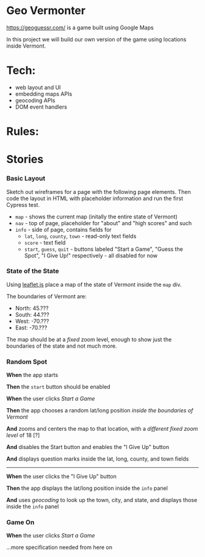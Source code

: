 # Geo Vermonter

<https://geoguessr.com/> is a game built using Google Maps

In this project we will build our own version of the game using locations inside Vermont.

# Tech:

* web layout and UI
* embedding maps APIs
* geocoding APIs
* DOM event handlers

# Rules:

# Stories

<!--box-->
### Basic Layout

Sketch out wireframes for a page with the following page elements. Then code the layout in HTML with placeholder information and run the first Cypress test.

* `map` - shows the current map (initally the entire state of Vermont)
* `nav` - top of page, placeholder for "about" and "high scores" and such
* `info` - side of page, contains fields for
  * `lat`, `long`, `county`, `town` - read-only text fields
  * `score` - text field
  * `start`, `guess`, `quit` - buttons labeled "Start a Game", "Guess the Spot", "I Give Up!" respectively - all disabled for now

<!--/box-->


<!--box-->
### State of the State

Using [leaflet.js](#TODO) place a map of the state of Vermont inside the `map` div.

The boundaries of Vermont are:
  * North: 45.???
  * South: 44.???
  * West: -70.???
  * East: -70.???

The map should be at a *fixed* zoom level, enough to show just the boundaries of the state and not much more.

<!--/box-->


<!--box-->
### Random Spot

**When** the app starts

**Then** the `start` button should be enabled

**When** the user clicks *Start a Game*

**Then** the app chooses a random lat/long position *inside the boundaries of Vermont*

**And** zooms and centers the map to that location, with a *different fixed zoom level* of 18 [?]

**And** disables the Start button and enables the "I Give Up" button

**And** displays question marks inside the lat, long, county, and town fields

<hr>

**When** the user clicks the "I Give Up" button

**Then** the app displays the lat/long position inside the `info` panel

**And** uses *geocoding* to look up the town, city, and state, and displays those inside the `info` panel

<!--/box-->


<!--box-->
### Game On

**When** the user clicks *Start a Game*

...more specification needed from here on

<!--/box-->
